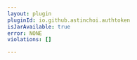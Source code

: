 ```yaml
---
layout: plugin
pluginId: io.github.astinchoi.authtoken
isJarAvailable: true
error: NONE
violations: []

---
```

